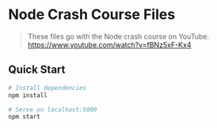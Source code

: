 # Node Crash Course Files

> These files go with the Node crash course on YouTube.
https://www.youtube.com/watch?v=fBNz5xF-Kx4

## Quick Start

```bash
# Install dependencies
npm install

# Serve on localhost:5000
npm start
```

